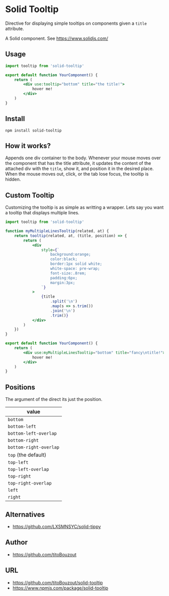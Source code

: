 # Solid Tooltip

Directive for displaying simple tooltips on components given a `title` attribute.

A Solid component. See https://www.solidjs.com/

## Usage

```jsx
import tooltip from 'solid-tooltip'

export default function YourComponent() {
	return (
		<div use:tooltip="bottom" title="the title!">
			hover me!
		</div>
	)
}
```

## Install

`npm install solid-tooltip`

## How it works?

Appends one div container to the body. Whenever your mouse moves over the component that has the title attribute, it updates the content of the attached div with the `title`, show it, and position it in the desired place. When the mouse moves out, click, or the tab lose focus, the tooltip is hidden.

## Custom Tooltip

Customizing the tooltip is as simple as writting a wrapper. Lets say you want a tooltip that displays multiple lines.

```jsx
import tooltip from 'solid-tooltip'

function myMultipleLinesTooltip(related, at) {
	return tooltip(related, at, (title, position) => {
		return (
			<div
				style={`
					background:orange;
					color:black;
					border:1px solid white;
					white-space: pre-wrap;
					font-size:.8rem;
					padding:6px;
					margin:3px;
				`}
			>
				{title
					.split('\n')
					.map(s => s.trim())
					.join('\n')
					.trim()}
			</div>
		)
	})
}

export default function YourComponent() {
	return (
		<div use:myMultipleLinesTooltip="bottom" title="fancy\ntitle!">
			hover me!
		</div>
	)
}
```

## Positions

The argument of the direct its just the position.

| value                  |
| ---------------------- |
| `bottom`               |
| `bottom-left`          |
| `bottom-left-overlap`  |
| `bottom-right`         |
| `bottom-right-overlap` |
| `top` (the default)    |
| `top-left`             |
| `top-left-overlap`     |
| `top-right`            |
| `top-right-overlap`    |
| `left`                 |
| `right`                |

## Alternatives

- https://github.com/LXSMNSYC/solid-tippy

## Author

- https://github.com/titoBouzout

## URL

- https://github.com/titoBouzout/solid-tooltip
- https://www.npmjs.com/package/solid-tooltip
